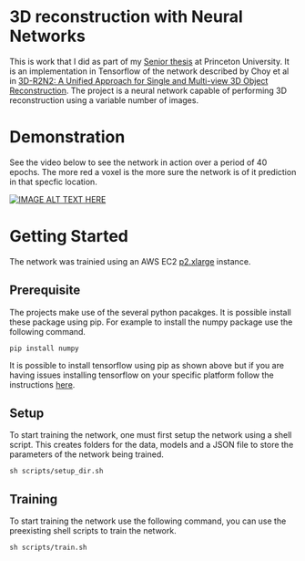 # 3D reconstruction with Neural Networks
This is work that I did as part of my [Senior thesis](./3D_reconstruction_with_neural_networks.pdf) at Princeton University. It is an implementation in Tensorflow of the network described by Choy et al in [3D-R2N2: A Unified Approach for Single and Multi-view 3D Object Reconstruction](https://arxiv.org/pdf/1604.00449.pdf). The project is a neural network capable of performing 3D reconstruction using a variable number of images.

# Demonstration
See the video below to see the network in action over a period of 40 epochs. The more red a voxel is the more sure the network is of it prediction in that specfic location.

[![IMAGE ALT TEXT HERE](https://img.youtube.com/vi/iI6ZMST8Ri0/0.jpg)](https://www.youtube.com/watch?v=iI6ZMST8Ri0)

# Getting Started
The network was trainied using an AWS EC2 [p2.xlarge](https://aws.amazon.com/ec2/instance-types/p2/) instance.
## Prerequisite 

The projects make use of the several python pacakges. It is possible install these package using pip. For example to install the numpy package use the following command.
```
pip install numpy
```
It is possible to install tensorflow using pip as shown above but if you are having issues installing tensorflow on your specific platform follow the instructions [here](https://www.tensorflow.org/install/).
## Setup
To start training the network, one must first setup the network using a shell script. This creates folders for the data, models and a JSON file to store the parameters of the network being trained.
```
sh scripts/setup_dir.sh
```

## Training
To start training the network use the following command, you can use the preexisting shell scripts to train the network. 
```
sh scripts/train.sh
```

